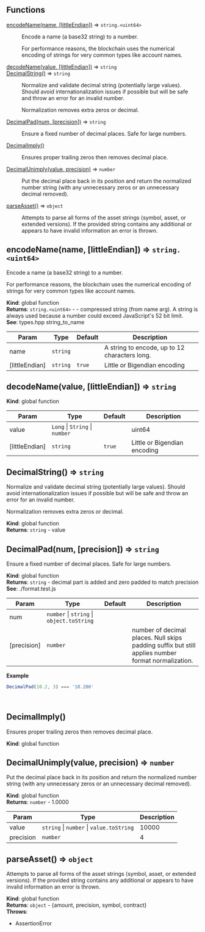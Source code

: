 ## Functions

<dl>
<dt><a href="#encodeName">encodeName(name, [littleEndian])</a> ⇒ <code>string.&lt;uint64&gt;</code></dt>
<dd><p>Encode a name (a base32 string) to a number.</p>
<p> For performance reasons, the blockchain uses the numerical encoding of strings
 for very common types like account names.</p>
</dd>
<dt><a href="#decodeName">decodeName(value, [littleEndian])</a> ⇒ <code>string</code></dt>
<dd></dd>
<dt><a href="#DecimalString">DecimalString()</a> ⇒ <code>string</code></dt>
<dd><p>Normalize and validate decimal string (potentially large values).  Should
 avoid internationalization issues if possible but will be safe and
 throw an error for an invalid number.</p>
<p> Normalization removes extra zeros or decimal.</p>
</dd>
<dt><a href="#DecimalPad">DecimalPad(num, [precision])</a> ⇒ <code>string</code></dt>
<dd><p>Ensure a fixed number of decimal places.  Safe for large numbers.</p>
</dd>
<dt><a href="#DecimalImply">DecimalImply()</a></dt>
<dd><p>Ensures proper trailing zeros then removes decimal place.</p>
</dd>
<dt><a href="#DecimalUnimply">DecimalUnimply(value, precision)</a> ⇒ <code>number</code></dt>
<dd><p>Put the decimal place back in its position and return the normalized number
 string (with any unnecessary zeros or an unnecessary decimal removed).</p>
</dd>
<dt><a href="#parseAsset">parseAsset()</a> ⇒ <code>object</code></dt>
<dd><p>Attempts to parse all forms of the asset strings (symbol, asset, or extended
 versions).  If the provided string contains any additional or appears to have
 invalid information an error is thrown.</p>
</dd>
</dl>

<a name="encodeName"></a>

## encodeName(name, [littleEndian]) ⇒ <code>string.&lt;uint64&gt;</code>
Encode a name (a base32 string) to a number.

 For performance reasons, the blockchain uses the numerical encoding of strings
 for very common types like account names.

**Kind**: global function  
**Returns**: <code>string.&lt;uint64&gt;</code> - - compressed string (from name arg).  A string is
 always used because a number could exceed JavaScript's 52 bit limit.  
**See**: types.hpp string_to_name  

| Param | Type | Default | Description |
| --- | --- | --- | --- |
| name | <code>string</code> |  | A string to encode, up to 12 characters long. |
| [littleEndian] | <code>string</code> | <code>true</code> | Little or Bigendian encoding |

<a name="decodeName"></a>

## decodeName(value, [littleEndian]) ⇒ <code>string</code>
**Kind**: global function  

| Param | Type | Default | Description |
| --- | --- | --- | --- |
| value | <code>Long</code> \| <code>String</code> \| <code>number</code> |  | uint64 |
| [littleEndian] | <code>string</code> | <code>true</code> | Little or Bigendian encoding |

<a name="DecimalString"></a>

## DecimalString() ⇒ <code>string</code>
Normalize and validate decimal string (potentially large values).  Should
 avoid internationalization issues if possible but will be safe and
 throw an error for an invalid number.

 Normalization removes extra zeros or decimal.

**Kind**: global function  
**Returns**: <code>string</code> - value  
<a name="DecimalPad"></a>

## DecimalPad(num, [precision]) ⇒ <code>string</code>
Ensure a fixed number of decimal places.  Safe for large numbers.

**Kind**: global function  
**Returns**: <code>string</code> - decimal part is added and zero padded to match precision  
**See**: ./format.test.js  

| Param | Type | Default | Description |
| --- | --- | --- | --- |
| num | <code>number</code> \| <code>string</code> \| <code>object.toString</code> |  |  |
| [precision] | <code>number</code> | <code></code> | number of decimal places.  Null skips  padding suffix but still applies number format normalization. |

**Example**  
```js
DecimalPad(10.2, 3) === '10.200'

 
```
<a name="DecimalImply"></a>

## DecimalImply()
Ensures proper trailing zeros then removes decimal place.

**Kind**: global function  
<a name="DecimalUnimply"></a>

## DecimalUnimply(value, precision) ⇒ <code>number</code>
Put the decimal place back in its position and return the normalized number
 string (with any unnecessary zeros or an unnecessary decimal removed).

**Kind**: global function  
**Returns**: <code>number</code> - 1.0000  

| Param | Type | Description |
| --- | --- | --- |
| value | <code>string</code> \| <code>number</code> \| <code>value.toString</code> | 10000 |
| precision | <code>number</code> | 4 |

<a name="parseAsset"></a>

## parseAsset() ⇒ <code>object</code>
Attempts to parse all forms of the asset strings (symbol, asset, or extended
 versions).  If the provided string contains any additional or appears to have
 invalid information an error is thrown.

**Kind**: global function  
**Returns**: <code>object</code> - {amount, precision, symbol, contract}  
**Throws**:

- AssertionError

